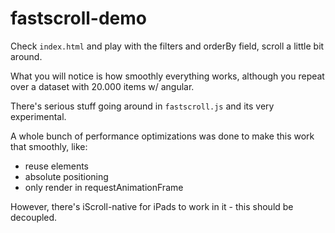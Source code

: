 #  fastscroll-demo

Check `index.html` and play with the filters and orderBy field, scroll a little bit around.

What you will notice is how smoothly everything works, although you repeat over a dataset with 20.000 items w/ angular.

There's serious stuff going around in `fastscroll.js` and its very experimental.

A whole bunch of performance optimizations was done to make this work that smoothly, like:

 - reuse elements
 - absolute positioning
 - only render in requestAnimationFrame

However, there's iScroll-native for iPads to work in it - this should be decoupled.
